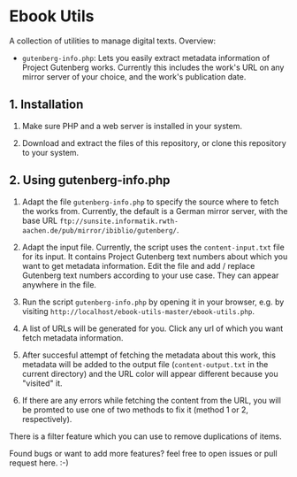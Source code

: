 # Ebook Utils
  
A collection of utilities to manage digital texts. Overview:
  
* `gutenberg-info.php`: Lets you easily extract metadata information of Project Gutenberg works. Currently this includes the work's URL on any mirror server of your choice, and the work's publication date.


## 1. Installation

1. Make sure PHP and a web server is installed in your system.

2. Download and extract the files of this repository, or clone this repository to your system.


## 2. Using gutenberg-info.php

1. Adapt the file `gutenberg-info.php` to specify the source where to fetch the works from. Currently, the default is a German mirror server, with the base URL `ftp://sunsite.informatik.rwth-aachen.de/pub/mirror/ibiblio/gutenberg/`.

2. Adapt the input file. Currently, the script uses the `content-input.txt` file for its input. It contains Project Gutenberg text numbers about which you want to get metadata information. Edit the file and add / replace Gutenberg text numbers according to your use case. They can appear anywhere in the file.

3. Run the script `gutenberg-info.php` by opening it in your browser, e.g. by visiting `http://localhost/ebook-utils-master/ebook-utils.php`. 

4. A list of URLs will be generated for you. Click any url of which you want fetch metadata information.

5. After succesful attempt of fetching the metadata about this work, this metadata will be added to the output file (`content-output.txt` in the current directory) and the URL color will appear different because you "visited" it.

6. If there are any errors while fetching the content from the URL, you will be promted to use one of two methods to fix it (method 1 or 2, respectively).

There is a filter feature which you can use to remove duplications of items.

Found bugs or want to add more features? feel free to open issues or pull request here. :-)
